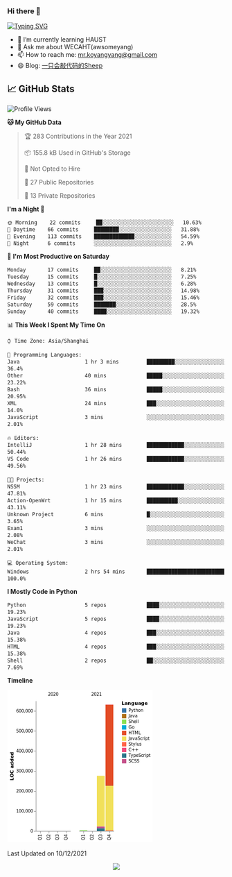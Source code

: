 ### Hi there 👋

[![Typing SVG](https://readme-typing-svg.herokuapp.com?color=%23F78A63&lines=Here+are+some+ideas+to+get+you+started%3A)](https://git.io/typing-svg)

- 🌱 I’m currently learning HAUST
- 💬 Ask me about WECAHT(awsomeyang)
- 📫 How to reach me: mr.koyangyang@gmail.com
- 😄 Blog: [一只会敲代码的Sheep](https://codeyang.pages.dev/)


## &#x1f4c8; GitHub Stats
<!--START_SECTION:waka-->
![Profile Views](http://img.shields.io/badge/Profile%20Views-4-blue)

**🐱 My GitHub Data** 

> 🏆 283 Contributions in the Year 2021
 > 
> 📦 155.8 kB Used in GitHub's Storage 
 > 
> 🚫 Not Opted to Hire
 > 
> 📜 27 Public Repositories 
 > 
> 🔑 13 Private Repositories  
 > 
**I'm a Night 🦉** 

```text
🌞 Morning    22 commits     ██░░░░░░░░░░░░░░░░░░░░░░░   10.63% 
🌆 Daytime    66 commits     ████████░░░░░░░░░░░░░░░░░   31.88% 
🌃 Evening    113 commits    █████████████░░░░░░░░░░░░   54.59% 
🌙 Night      6 commits      ░░░░░░░░░░░░░░░░░░░░░░░░░   2.9%

```
📅 **I'm Most Productive on Saturday** 

```text
Monday       17 commits     ██░░░░░░░░░░░░░░░░░░░░░░░   8.21% 
Tuesday      15 commits     █░░░░░░░░░░░░░░░░░░░░░░░░   7.25% 
Wednesday    13 commits     █░░░░░░░░░░░░░░░░░░░░░░░░   6.28% 
Thursday     31 commits     ███░░░░░░░░░░░░░░░░░░░░░░   14.98% 
Friday       32 commits     ███░░░░░░░░░░░░░░░░░░░░░░   15.46% 
Saturday     59 commits     ███████░░░░░░░░░░░░░░░░░░   28.5% 
Sunday       40 commits     ████░░░░░░░░░░░░░░░░░░░░░   19.32%

```


📊 **This Week I Spent My Time On** 

```text
⌚︎ Time Zone: Asia/Shanghai

💬 Programming Languages: 
Java                     1 hr 3 mins         █████████░░░░░░░░░░░░░░░░   36.4% 
Other                    40 mins             █████░░░░░░░░░░░░░░░░░░░░   23.22% 
Bash                     36 mins             █████░░░░░░░░░░░░░░░░░░░░   20.95% 
XML                      24 mins             ███░░░░░░░░░░░░░░░░░░░░░░   14.0% 
JavaScript               3 mins              ░░░░░░░░░░░░░░░░░░░░░░░░░   2.01%

🔥 Editors: 
IntelliJ                 1 hr 28 mins        ████████████░░░░░░░░░░░░░   50.44% 
VS Code                  1 hr 26 mins        ████████████░░░░░░░░░░░░░   49.56%

🐱‍💻 Projects: 
NSSM                     1 hr 23 mins        ████████████░░░░░░░░░░░░░   47.81% 
Action-OpenWrt           1 hr 15 mins        ██████████░░░░░░░░░░░░░░░   43.11% 
Unknown Project          6 mins              █░░░░░░░░░░░░░░░░░░░░░░░░   3.65% 
Exam1                    3 mins              ░░░░░░░░░░░░░░░░░░░░░░░░░   2.08% 
WeChat                   3 mins              ░░░░░░░░░░░░░░░░░░░░░░░░░   2.01%

💻 Operating System: 
Windows                  2 hrs 54 mins       █████████████████████████   100.0%

```

**I Mostly Code in Python** 

```text
Python                   5 repos             ████░░░░░░░░░░░░░░░░░░░░░   19.23% 
JavaScript               5 repos             ████░░░░░░░░░░░░░░░░░░░░░   19.23% 
Java                     4 repos             ███░░░░░░░░░░░░░░░░░░░░░░   15.38% 
HTML                     4 repos             ███░░░░░░░░░░░░░░░░░░░░░░   15.38% 
Shell                    2 repos             ██░░░░░░░░░░░░░░░░░░░░░░░   7.69%

```


**Timeline**

![Chart not found](https://raw.githubusercontent.com/koyangyang/koyangyang/main/charts/bar_graph.png) 


 Last Updated on 10/12/2021
<!--END_SECTION:waka-->

<!-- <div align="center"><img src="https://github-readme-streak-stats.koyang.workers.dev/?user=koyangyang" ></div> -->

<div align="center"><img src="https://activity-graph.koyang.workers.dev/graph?username=koyangyang&theme=github-light" ></div>

<!-- <div align="center"><img src="https://cdn.jsdelivr.net/gh/koyangyang/hugo_comment/assets/github-contribution-grid-snake.svg" ></div> -->

<!-- ![](https://github-readme-stats.vercel.app/api?username=koyangyang&show_icons=true&theme=flag-india)![](https://github-readme-stats.vercel.app/api/top-langs/?username=koyangyang&layout=compact) -->
<!-- <div align="center"><img src="https://github-readme-stats.vercel.app/api?username=koyangyang&show_icons=true&theme=flag-india" ></div> -->
<!-- <img src="https://github-readme-stats.vercel.app/api/top-langs/?username=koyangyang&layout=compact" > -->



<!-- <div align="center"><img src="https://github-readme-stats.vercel.app/api/wakatime?username=koyangyang" ></div> -->


<!--
[![Top Langs](https://github-readme-stats.vercel.app/api/top-langs/?username=koyangyang&langs_count=8)](https://github.com/anuraghazra/github-readme-stats)
- 🔭 I’m currently working on ...
- 👯 I’m looking to collaborate on ...
- 🤔 I’m looking for help with ...
- 💬 Ask me about ...
- 📫 How to reach me: ...
- 😄 Pronouns: ...
- ⚡ Fun fact: ...
-->
